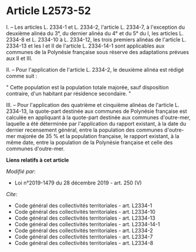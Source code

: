 # Article L2573-52

I. – Les articles L. 2334-1 et L. 2334-2, l'article L. 2334-7, à l'exception du deuxième alinéa du 3°, du dernier alinéa du
4° et du 5° du I, les articles L. 2334-8 et L. 2334-10 à L. 2334-12, les trois premiers alinéas de l'article L. 2334-13 et
les I et II de l'article L. 2334-14-1 sont applicables aux communes de la Polynésie française sous réserve des adaptations
prévues aux II et III.

II. – Pour l'application de l'article L. 2334-2, le deuxième alinéa est rédigé comme suit :

" Cette population est la population totale majorée, sauf disposition contraire, d'un habitant par résidence secondaire. "

III. – Pour l'application des quatrième et cinquième alinéas de l'article L. 2334-13, la quote-part destinée aux communes de
Polynésie française est calculée en appliquant à la quote-part destinée aux communes d'outre-mer, laquelle a été déterminée
par l'application du rapport existant, à la date du dernier recensement général, entre la population des communes d'outre-mer
majorée de 35 % et la population française, le rapport existant, à la même date, entre la population de la Polynésie
française et celle des communes d'outre-mer.

**Liens relatifs à cet article**

_Modifié par_:

  - Loi n°2019-1479 du 28 décembre 2019 - art. 250 (V)

_Cite_:

  - Code général des collectivités territoriales - art. L2334-1
  - Code général des collectivités territoriales - art. L2334-10
  - Code général des collectivités territoriales - art. L2334-13
  - Code général des collectivités territoriales - art. L2334-14-1
  - Code général des collectivités territoriales - art. L2334-2
  - Code général des collectivités territoriales - art. L2334-7
  - Code général des collectivités territoriales - art. L2334-8
